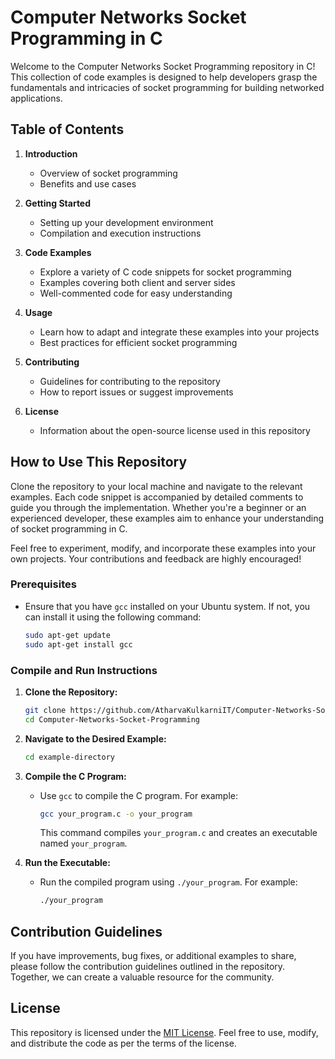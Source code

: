 # Computer Networks Socket Programming in C

Welcome to the Computer Networks Socket Programming repository in C! This collection of code examples is designed to help developers grasp the fundamentals and intricacies of socket programming for building networked applications.

## Table of Contents

1. **Introduction**
   - Overview of socket programming
   - Benefits and use cases

2. **Getting Started**
   - Setting up your development environment
   - Compilation and execution instructions

3. **Code Examples**
   - Explore a variety of C code snippets for socket programming
   - Examples covering both client and server sides
   - Well-commented code for easy understanding

4. **Usage**
   - Learn how to adapt and integrate these examples into your projects
   - Best practices for efficient socket programming

5. **Contributing**
   - Guidelines for contributing to the repository
   - How to report issues or suggest improvements

6. **License**
   - Information about the open-source license used in this repository

## How to Use This Repository

Clone the repository to your local machine and navigate to the relevant examples. Each code snippet is accompanied by detailed comments to guide you through the implementation. Whether you're a beginner or an experienced developer, these examples aim to enhance your understanding of socket programming in C.

Feel free to experiment, modify, and incorporate these examples into your own projects. Your contributions and feedback are highly encouraged!

### Prerequisites
- Ensure that you have `gcc` installed on your Ubuntu system. If not, you can install it using the following command:
  ```bash
  sudo apt-get update
  sudo apt-get install gcc
  ```

### Compile and Run Instructions

1. **Clone the Repository:**
   ```bash
   git clone https://github.com/AtharvaKulkarniIT/Computer-Networks-Socket-Programming.git
   cd Computer-Networks-Socket-Programming
   ```

2. **Navigate to the Desired Example:**
   ```bash
   cd example-directory
   ```

3. **Compile the C Program:**
   - Use `gcc` to compile the C program. For example:
     ```bash
     gcc your_program.c -o your_program
     ```
     This command compiles `your_program.c` and creates an executable named `your_program`.

4. **Run the Executable:**
   - Run the compiled program using `./your_program`. For example:
     ```bash
     ./your_program
     ```
## Contribution Guidelines

If you have improvements, bug fixes, or additional examples to share, please follow the contribution guidelines outlined in the repository. Together, we can create a valuable resource for the community.

## License

This repository is licensed under the [MIT License](LICENSE). Feel free to use, modify, and distribute the code as per the terms of the license.
